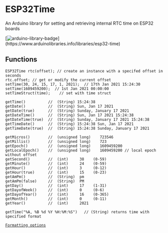 # ESP32Time
An Arduino library for setting and retrieving internal RTC time on ESP32 boards

[![arduino-library-badge](https://www.ardu-badge.com/badge/ESP32Time.svg?)](https://www.arduinolibraries.info/libraries/esp32-time)

## Functions

```
ESP32Time rtc(offset); // create an instance with a specifed offset in seconds
rtc.offset;	// get or modify the current offset
setTime(30, 24, 15, 17, 1, 2021);  // 17th Jan 2021 15:24:30
setTime(1609459200);  // 1st Jan 2021 00:00:00
setTimeStruct(time);	// set with time struct

getTime()          //  (String) 15:24:38
getDate()          //  (String) Sun, Jan 17 2021
getDate(true)      //  (String) Sunday, January 17 2021
getDateTime()      //  (String) Sun, Jan 17 2021 15:24:38
getDateTime(true)  //  (String) Sunday, January 17 2021 15:24:38
getTimeDate()      //  (String) 15:24:38 Sun, Jan 17 2021
getTimeDate(true)  //  (String) 15:24:38 Sunday, January 17 2021

getMicros()        //  (unsigned long)    723546
getMillis()        //  (unsigned long)    723
getEpoch()         //  (unsigned long)    1609459200
getLocalEpoch()    //  (unsigned long)    1609459200 // local epoch without offset
getSecond()        //  (int)     38    (0-59)
getMinute()        //  (int)     24    (0-59)
getHour()          //  (int)     3     (0-12)
getHour(true)      //  (int)     15    (0-23)
getAmPm()          //  (String)  pm
getAmPm(false)     //  (String)  PM
getDay()           //  (int)     17    (1-31)
getDayofWeek()     //  (int)     0     (0-6)
getDayofYear()     //  (int)     16    (0-365)
getMonth()         //  (int)     0     (0-11)
getYear()          //  (int)     2021

getTime("%A, %B %d %Y %H:%M:%S")   // (String) returns time with specified format 
```
[`Formatting options`](http://www.cplusplus.com/reference/ctime/strftime/)
